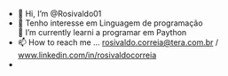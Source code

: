 - 👋 Hi, I’m @Rosivaldo01
- 👀 Tenho interesse em Linguagem de programação  
🌱 I’m currently learni  a programar em Paython
- 📫 How to reach me ... rosivaldo.correia@tera.com.br  / www.linkedin.com/in/rosivaldocorreia
- 

<!---
Rosivaldo01/Rosivaldo01 is a ✨ special ✨ repository because its `README.md` (this file) appears on your GitHub profile.
You can click the Preview link to take a look at your changes.
--->

